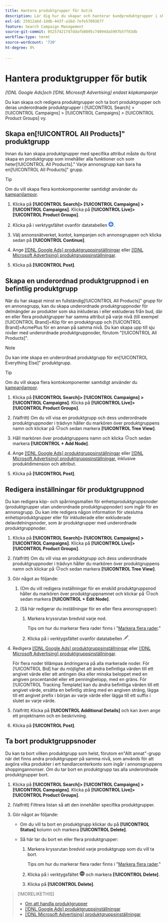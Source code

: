 ```yaml
---
title: Hantera produktgrupper för butik
description: Lär dig hur du skapar och hanterar kundproduktgrupper i shoppingkampanjer.
exl-id: 25912abd-1ddb-443f-a16d-7efe57093677
feature: Search Campaign Management
source-git-commit: 052574217d7ddafb8895c74094da5997b5ff83db
workflow-type: tm+mt
source-wordcount: '720'
ht-degree: 0%

---
```


# Hantera produktgrupper för butik

*[!DNL Google Ads]och [!DNL Microsoft Advertising] endast köpkampanjer*

Du kan skapa och redigera produktgrupper och ta bort produktgrupper och deras underordnade produktgrupper i [!UICONTROL Search] > [!UICONTROL Campaigns] > [!UICONTROL Campaigns] > [!UICONTROL Product Groups] vy.

## Skapa en[!UICONTROL All Products]&quot; produktgrupp

Innan du kan skapa produktgrupper med specifika attribut måste du först skapa en produktgrupp som innehåller alla funktioner och som heter[!UICONTROL All Products].&quot; Varje annonsgrupp kan bara ha en[!UICONTROL All Products]&quot; grupp.

>[!TIP]
>
>Om du vill skapa flera kontokomponenter samtidigt använder du [kampanjlampor](/help/search-social-commerce/campaign-management/bulksheets/bulksheet-about.md).

1. Klicka på **[!UICONTROL Search]> [!UICONTROL Campaigns] >[!UICONTROL Campaigns]**. Klicka på **[!UICONTROL Live]>[!UICONTROL Product Groups]**.

1. Klicka på i verktygsfältet ovanför datatabellen ![Skapa](/help/search-social-commerce/assets/add.png "Skapa").

1. Välj annonsnätverket, kontot, kampanjen och annonsgruppen och klicka sedan på **[!UICONTROL Continue]**.

1. Ange [[!DNL Google Ads] produktgruppsinställningar](product-group-settings-google.md) eller [[!DNL Microsoft Advertising] produktgruppsinställningar](product-group-settings-microsoft.md).

1. Klicka på **[!UICONTROL Post]**.

## Skapa en underordnad produktgruppnod i en befintlig produktgrupp

När du har skapat minst en fullständig[!UICONTROL All Products]&quot; grupp för en annonsgrupp, kan du skapa underordnade produktgruppnoder för delmängder av produkter som ska inkluderas i eller exkluderas från bud, där en eller flera produktgrupper har samma attribut på varje nivå (till exempel [!UICONTROL Brand]=Köp för en produktgrupp och [!UICONTROL Brand]=AcmePlus för en annan på samma nivå. Du kan skapa upp till sju nivåer med underordnade produktgruppnoder, förutom &quot;[!UICONTROL All Products]&quot;.

>[!NOTE]
>
>Du kan inte skapa en underordnad produktgrupp för en[!UICONTROL Everything Else]&quot; produktgrupp.

>[!TIP]
>
>Om du vill skapa flera kontokomponenter samtidigt använder du [kampanjlampor](/help/search-social-commerce/campaign-management/bulksheets/bulksheet-about.md).

1. Klicka på **[!UICONTROL Search]> [!UICONTROL Campaigns] >[!UICONTROL Campaigns]**. Klicka på **[!UICONTROL Live]>[!UICONTROL Product Groups]**.

1. (Valfritt) Om du vill visa en produktgrupp och dess underordnade produktgruppnoder i trädvyn håller du markören över produktgruppens namn och klickar på ![Menyikon](/help/search-social-commerce/assets/arrow-dropdown-menu.png "Menyikon")och sedan markera **[!UICONTROL Tree View]**.

1. Håll markören över produktgruppens namn och klicka ![Listruta med pilar](/help/search-social-commerce/assets/arrow-dropdown-menu.png "Listruta med pilar")och sedan markera **[!UICONTROL + Add Node]**.

1. Ange [[!DNL Google Ads] produktgruppsinställningar](product-group-settings-google.md) eller [[!DNL Microsoft Advertising] produktgruppsinställningar](product-group-settings-microsoft.md), inklusive produktdimension och attribut.

1. Klicka på **[!UICONTROL Post]**.

## Redigera inställningar för produktgruppnod

Du kan redigera köp- och spårningsmallen för enhetsproduktgruppsnoder (produktgrupper utan underordnade produktgruppnoder) som ingår för en annonsgrupp. Du kan inte redigera någon information för uteslutna enhetsproduktgrupper eller för inkluderade eller exkluderade delavdelningsnoder, som är produktgrupper med underordnade produktgruppnoder.

1. Klicka på **[!UICONTROL Search]> [!UICONTROL Campaigns] >[!UICONTROL Campaigns]**. Klicka på **[!UICONTROL Live]>[!UICONTROL Product Groups]**.

1. (Valfritt) Om du vill visa en produktgrupp och dess underordnade produktgruppnoder i trädvyn håller du markören över produktgruppens namn och klickar på ![Menyikon](/help/search-social-commerce/assets/arrow-dropdown-menu.png "Menyikon")och sedan markera **[!UICONTROL Tree View]**.

1. Gör något av följande:

   1. (Om du vill redigera inställningar för en enskild produktgruppsnod håller du markören över produktgruppnamnet och klickar på ![Menyikon](/help/search-social-commerce/assets/arrow-dropdown-menu.png "Menyikon")och sedan markera **[!UICONTROL + Edit Node]**.

   1. (Så här redigerar du inställningar för en eller flera annonsgrupper):

      1. Markera kryssrutan bredvid varje nod.

         Tips om hur du markerar flera rader finns i &quot;[Markera flera rader](/help/search-social-commerce/common-tasks/navigation-editing-selection/multiple-rows-select.md).&quot;

      1. Klicka på i verktygsfältet ovanför datatabellen ![Redigera](/help/search-social-commerce/assets/edit.png "Redigera").

1. Redigera [[!DNL Google Ads] produktgruppsinställningar](product-group-settings-google.md) eller [[!DNL Microsoft Advertising] produktgruppsinställningar](product-group-settings-microsoft.md).

   För flera noder tillämpas ändringarna på alla markerade noder. För [!UICONTROL Bid] har du möjlighet att ändra befintliga värden till ett angivet värde eller att antingen öka eller minska beloppet med en angiven procentandel eller ett penningbelopp, med en gräns. För [!UICONTROL Tracking Template] kan du ändra befintliga värden till ett angivet värde, ersätta en befintlig sträng med en angiven sträng, lägga till ett angivet prefix i början av varje värde eller lägga till ett suffix i slutet av varje värde.

1. (Valfritt) Klicka på **[!UICONTROL Additional Details]** och kan även ange ett projektnamn och en beskrivning.

1. Klicka på **[!UICONTROL Post]**.

## Ta bort produktgruppsnoder

Du kan ta bort vilken produktgrupp som helst, förutom en&quot;Allt annat&quot;-grupp när det finns andra produktgrupper på samma nivå, som används för att avgöra vilka produkter i ert handlarcenterkonto som ingår i annonsgruppens shoppingannonser. Om du tar bort en produktgrupp tas alla underordnade produktgrupper bort.

1. Klicka på **[!UICONTROL Search]> [!UICONTROL Campaigns] >[!UICONTROL Campaigns]**. Klicka på **[!UICONTROL Live]>[!UICONTROL Product Groups]**.

1. (Valfritt) Filtrera listan så att den innehåller specifika produktgrupper.

1. Gör något av följande:

   * Om du vill ta bort en produktgrupp klickar du på **[!UICONTROL Status]** kolumn och markera **[!UICONTROL Delete]**.

   * Så här tar du bort en eller flera produktgrupper:

      1. Markera kryssrutan bredvid varje produktgrupp som du vill ta bort.

         Tips om hur du markerar flera rader finns i &quot;[Markera flera rader](/help/search-social-commerce/common-tasks/navigation-editing-selection/multiple-rows-select.md).&quot;

      1. Klicka på i verktygsfältet ![Mer](/help/search-social-commerce/assets/more.png "Mer") och markera **[!UICONTROL Delete]**.

      1. Klicka på **[!UICONTROL Delete]**.

>[!MORELIKETHIS]
>
>* [Om att handla produktgrupper](product-group-about.md)
>* [[!DNL Google Ads] produktgruppsinställningar](product-group-settings-google.md)
>* [[!DNL Microsoft Advertising] produktgruppsinställningar](product-group-settings-microsoft.md)
